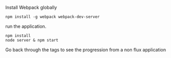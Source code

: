 Install Webpack globally
```
npm install -g webpack webpack-dev-server
```

run the application.
```
npm install
node server & npm start
```

Go back through the tags to see the progression from a non flux application
